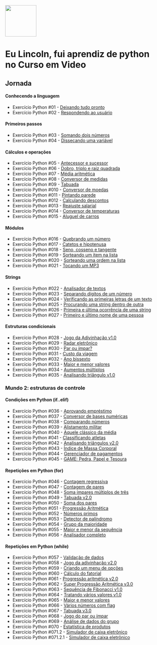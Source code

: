 <img src="https://github.com/user-attachments/assets/6804d6db-738d-411f-8404-639882c687cc" width="100" height="100">
<h1>Eu Lincoln, fui aprendiz de python no Curso em Video</h1>
<h2>Jornada</h2>

#### Conhecendo a linguagem

- Exercício Python #01 - [Deixando tudo pronto](mundo_1/Aula_1_a_5_Conhecendo_a_Linguagem/desafio_1.py)
- Exercício Python #02 - [Respondendo ao usuário](mundo_1/Aula_1_a_5_Conhecendo_a_Linguagem/desafio_2.py)

#### Primeiros passos

- Exercício Python #03 - [Somando dois números](mundo_1/Aula_1_a_5_Conhecendo_a_Linguagem/desafio_3.py)
- Exercício Python #04 - [Dissecando uma variável](mundo_1/Aula_6_Primeiros_Passos/desafio_4.py)

#### Cálculos e operações

- Exercício Python #05 - [Antecessor e sucessor](mundo_1/Aula_7_Calculos_e_Operacoes/desafio_5.py)
- Exercício Python #06 - [Dobro, triplo e raiz quadrada](mundo_1/Aula_7_Calculos_e_Operacoes/desafio_6.py)
- Exercício Python #07 - [Média aritmética](mundo_1/Aula_7_Calculos_e_Operacoes/desafio_7.py)
- Exercício Python #08 - [Conversor de medidas](mundo_1/Aula_7_Calculos_e_Operacoes/desafio_8.py)
- Exercício Python #09 - [Tabuada](mundo_1/Aula_7_Calculos_e_Operacoes/desafio_9.py)
- Exercício Python #010 - [Conversor de moedas](mundo_1/Aula_7_Calculos_e_Operacoes/desafio_10.py)
- Exercício Python #011 - [Pintando parede](mundo_1/Aula_7_Calculos_e_Operacoes/desafio_11.py)
- Exercício Python #012 - [Calculando descontos](mundo_1/Aula_7_Calculos_e_Operacoes/desafio_12.py)
- Exercício Python #013 - [Reajuste salarial](mundo_1/Aula_7_Calculos_e_Operacoes/desafio_13.py)
- Exercício Python #014 - [Conversor de temperaturas](mundo_1/Aula_7_Calculos_e_Operacoes/desafio_14.py)
- Exercício Python #015 - [Aluguel de carros](mundo_1/Aula_7_Calculos_e_Operacoes/desafio_15.py)
#### Módulos

- Exercício Python #016 - [Quebrando um número](mundo_1/Aula_8_Modulos/desafio_16.py)
- Exercício Python #017 - [Catetos e hipotenusa](mundo_1/Aula_8_Modulos/desafio_17.py)
- Exercício Python #018 - [Seno, cosseno e tangente](mundo_1/Aula_8_Modulos/desafio_18.py)
- Exercício Python #019 - [Sorteando um item na lista](mundo_1/Aula_8_Modulos/desafio_19.py)
- Exercício Python #020 - [Sorteando uma ordem na lista](mundo_1/Aula_8_Modulos/desafio_20.py)
- Exercício Python #021 - [Tocando um MP3](mundo_1/Aula_8_Modulos/desafio_21.py)

#### Strings

- Exercício Python #022 - [Analisador de textos](mundo_1/Aula_9_Strings/desafio_22.py)
- Exercício Python #023 - [Separando dígitos de um número](mundo_1/Aula_9_Strings/desafio_23.py)
- Exercício Python #024 - [Verificando as primeiras letras de um texto](mundo_1/Aula_9_Strings/desafio_24.py)
- Exercício Python #025 - [Procurando uma string dentro de outra](mundo_1/Aula_9_Strings/desafio_25.py)
- Exercício Python #026 - [Primeira e última ocorrência de uma string](mundo_1/Aula_9_Strings/desafio_26.py)
- Exercício Python #027 - [Primeiro e último nome de uma pessoa](mundo_1/Aula_9_Strings/desafio_27.py)

#### Estruturas condicionais

- Exercício Python #028 - [Jogo da Adivinhação v1.0](mundo_1/Aula_10_Estruturas_Condicionais/desafio_28.py)
- Exercício Python #029 - [Radar eletrônico](mundo_1/Aula_10_Estruturas_Condicionais/desafio_29.py)
- Exercício Python #030 - [Par ou ímpar?](mundo_1/Aula_10_Estruturas_Condicionais/desafio_30.py)
- Exercício Python #031 - [Custo da viagem](mundo_1/Aula_10_Estruturas_Condicionais/desafio_31.py)
- Exercício Python #032 - [Ano bissexto](mundo_1/Aula_10_Estruturas_Condicionais/desafio_32.py)
- Exercício Python #033 - [Maior e menor valores](mundo_1/Aula_10_Estruturas_Condicionais/desafio_33.py)
- Exercício Python #034 - [Aumentos múltiplos](mundo_1/Aula_10_Estruturas_Condicionais/desafio_34.py)
- Exercício Python #035 - [Analisando triângulo v1.0](mundo_1/Aula_10_Estruturas_Condicionais/desafio_35.py)

### Mundo 2: estruturas de controle

#### Condições em Python (if..elif)

- Exercício Python #036 - [Aprovando empréstimo](mundo_2/aula_12/desafio_36.py)
- Exercício Python #037 - [Conversor de bases numéricas](mundo_2/aula_12/desafio_37.py)
- Exercício Python #038 - [Comparando números](mundo_2/aula_12/desafio_38.py)
- Exercício Python #039 - [Alistamento militar](mundo_2/aula_12/desafio_39.py)
- Exercício Python #040 - [Aquele clássico da média](mundo_2/aula_12/desafio_40.py)
- Exercício Python #041 - [Classificando atletas](mundo_2/aula_12/desafio_41.py)
- Exercício Python #042 - [Analisando triângulos v2.0](mundo_2/aula_12/desafio_42.py)
- Exercício Python #043 - [Índice de Massa Corporal](mundo_2/aula_12/desafio_43.py)
- Exercício Python #044 - [Gerenciador de pagamentos](mundo_2/aula_12/desafio_44.py)
- Exercício Python #045 - [GAME: Pedra, Papel e Tesoura](mundo_2/aula_12/desafio_45.py)

#### Repetições em Python (for)

- Exercício Python #046 - [Contagem regressiva](mundo_2/aula_13/desafio_46.py)
- Exercício Python #047 - [Contagem de pares](mundo_2/aula_13/desafio_47.py)
- Exercício Python #048 - [Soma ímpares múltiplos de três](mundo_2/aula_13/desafio_48.py)
- Exercício Python #049 - [Tabuada v2.0](mundo_2/aula_13/desafio_49.py)
- Exercício Python #050 - [Soma dos pares](mundo_2/aula_13/desafio_50.py)
- Exercício Python #051 - [Progressão Aritmética](mundo_2/aula_13/desafio_51.py)
- Exercício Python #052 - [Números primos](mundo_2/aula_13/desafio_52.py)
- Exercício Python #053 - [Detector de palíndromo](mundo_2/aula_13/desafio_53.py)
- Exercício Python #054 - [Grupo da maioridade](mundo_2/aula_13/desafio_54.py)
- Exercício Python #055 - [Maior e menor da sequência](mundo_2/aula_13/desafio_55.py)
- Exercício Python #056 - [Analisador completo](mundo_2/aula_13/desafio_56.py)

#### Repetições em Python (while)

- Exercício Python #057 - [Validação de dados](mundo_2/aula_14/desafio_57.py)
- Exercício Python #058 - [Jogo da adivinhação v2.0](mundo_2/aula_14/desafio_58.py)
- Exercício Python #059 - [Criando um menu de opções](mundo_2/aula_14/desafio_59.py)
- Exercício Python #060 - [Cálculo do fatorial](mundo_2/aula_14/desafio_60.py)
- Exercício Python #061 - [Progressão aritmética v2.0](mundo_2/aula_14/desafio_61.py)
- Exercício Python #062 - [Super Progressão Aritmética v3.0](mundo_2/aula_14/desafio_62.py)
- Exercício Python #063 - [Sequência de Fibonacci v1.0](mundo_2/aula_14/desafio_63.py)
- Exercício Python #064 - [Tratando vários valores v1.0](mundo_2/aula_14/desafio_64.py)
- Exercício Python #065 - [Maior e menor valores](mundo_2/aula_14/desafio_65.py)
- Exercício Python #066 - [Vários números com flag](mundo_2/aula_15/desafio_66.py)
- Exercício Python #067 - [Tabuada v3.0](mundo_2/aula_15/desafio_67.py)
- Exercício Python #068 - [Jogo do par ou ímpar](mundo_2/aula_15/desafio_68.1.py)
- Exercício Python #069 - [Análise de dados do grupo](mundo_2/aula_15/desafio_69.py)
- Exercício Python #070 - [Estatística de produtos](mundo_2/aula_15/desafio_70.py)
- Exercício Python #071.2 - [Simulador de caixa eletrônico](mundo_2/aula_15/desafio_71.2.1.py)
- Exercício Python #071.2.1 - [Simulador de caixa eletrônico](mundo_2/aula_15/desafio_71.2.py)
